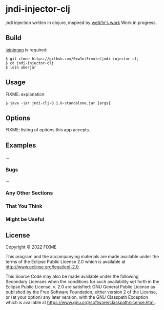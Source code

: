 # jndi-injector-clj

jndi injection written in clojure, inspired by [welk1n's work](https://github.com/welk1n/JNDI-Injection-Exploit/tree/master)
Work in progress.

## Build

[leiningen](https://leiningen.org/) is required

```
$ git clone https://github.com/0xw1nt3rmute/jndi-injector-clj
$ cd jndi-injector-clj
$ lein uberjar
```

## Usage

FIXME: explanation

    $ java -jar jndi-clj-0.1.0-standalone.jar [args]

## Options

FIXME: listing of options this app accepts.

## Examples

...

### Bugs

...

### Any Other Sections
### That You Think
### Might be Useful

## License

Copyright © 2022 FIXME

This program and the accompanying materials are made available under the
terms of the Eclipse Public License 2.0 which is available at
http://www.eclipse.org/legal/epl-2.0.

This Source Code may also be made available under the following Secondary
Licenses when the conditions for such availability set forth in the Eclipse
Public License, v. 2.0 are satisfied: GNU General Public License as published by
the Free Software Foundation, either version 2 of the License, or (at your
option) any later version, with the GNU Classpath Exception which is available
at https://www.gnu.org/software/classpath/license.html.
